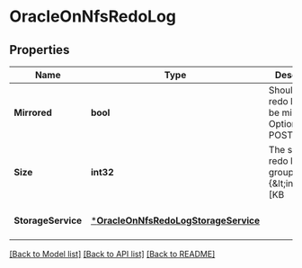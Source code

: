 # OracleOnNfsRedoLog

## Properties
Name | Type | Description | Notes
------------ | ------------- | ------------- | -------------
**Mirrored** | **bool** | Should the redo log group be mirrored? Optional in the POST body | [optional] [default to null]
**Size** | **int32** | The size of the redo log group. Usage: {&amp;lt;integer&amp;gt;[KB|MB|GB|TB|PB]} Required in the POST body and optional in the PATCH body | [optional] [default to null]
**StorageService** | [***OracleOnNfsRedoLogStorageService**](oracle_on_nfs_redo_log_storage_service.md) |  | [optional] [default to null]

[[Back to Model list]](../README.md#documentation-for-models) [[Back to API list]](../README.md#documentation-for-api-endpoints) [[Back to README]](../README.md)


